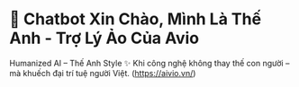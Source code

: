 # 💬 Chatbot Xin Chào, Mình Là Thế Anh - Trợ Lý Ảo Của Avio
Humanized AI – Thế Anh Style ✨ Khi công nghệ không thay thế con người – mà khuếch đại trí tuệ người Việt. (https://aivio.vn/)


